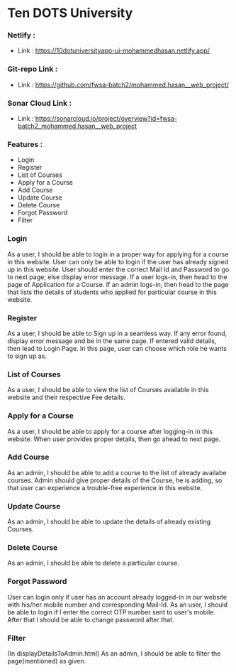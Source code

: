 # Ten DOTS University

### Netlify :
   * Link : https://10dotuniversityapp-ui-mohammedhasan.netlify.app/

### Git-repo Link :
  * Link : https://github.com/fwsa-batch2/mohammed.hasan__web_project/

### Sonar Cloud Link :
  * Link : https://sonarcloud.io/project/overview?id=fwsa-batch2_mohammed.hasan__web_project
  
### Features :
   * Login
   * Register
   * List of Courses
   * Apply for a Course
   * Add Course
   * Update Course
   * Delete Course
   * Forgot Password
   * Filter

### Login
   As a user, I should be able to login in a proper way for applying for a course in this website. User can only be able to login if the user has already signed up in this website. User should enter the correct Mail Id and Password to go to next page; else display error message. If a user logs-in, then head to the page of Application for a Course. If an admin logs-in, then head to the page that lists the details of students who applied for particular course in this website.

### Register
   As a user, I should be able to Sign up in a seamless way. If any error found, display error message and be in the same page. If entered valid details, then lead to Login Page.  In this page, user can choose which role he wants to sign up as.

### List of Courses 
   As a user, I should be able to view the list of Courses available in this website and their respective Fee details.

### Apply for a Course
   As a user, I should be able to apply for a course after logging-in in this website. When user provides proper details, then go ahead to next page.

### Add Course
   As an admin, I should be able to add a course to the list of already availabe courses. Admin should give proper details of the Course, he is adding, so that user can experience a trouble-free experience in this website.

### Update Course
   As an admin, I should be able to update the details of already existing Courses.

### Delete Course
   As an admin, I should be able to delete a particular course.

### Forgot Password
   User can login only if user has an account already logged-in in our website with his/her mobile number and corresponding Mail-Id. As an user, I should be able to login if I enter the correct OTP number sent to user's mobile. After that I should be able to change password after that.

### Filter 
   (In displayDetailsToAdmin.html)
   As an admin, I should be able to filter the page(mentioned) as given.